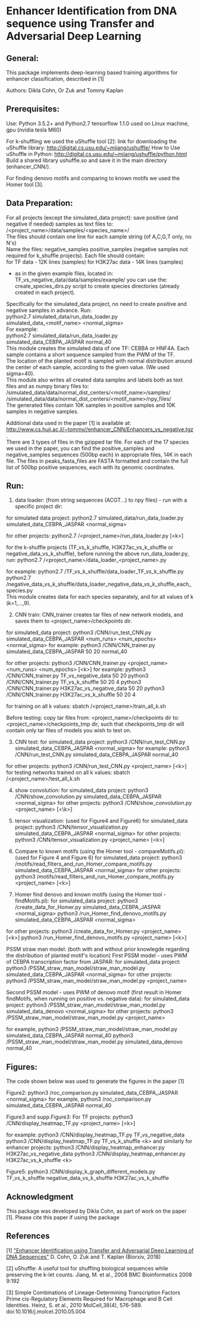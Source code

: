 Enhancer Identification from DNA sequence using Transfer and Adversarial Deep Learning
======================================================================================

General:
---------

This package implements deep-learning based training algorithms for enhancer classification, described in [1]

Authors: Dikla Cohn, Or Zuk and Tommy Kaplan

Prerequisites:
--------------
Use:
Python 3.5.2+ and Python2.7
tensorflow 1.1.0
used on Linux machine, gpu (nvidia tesla M60)


For k-shuffling we used the uShuffle tool [2]:
link for downloading the uShuffle library: 
http://digital.cs.usu.edu/~mjiang/ushuffle/
How to Use uShuffle in Python:
http://digital.cs.usu.edu/~mjiang/ushuffle/python.html
Build a shared library ushuffle.so and save it in the main directory (enhancer_CNN/). 

For finding denovo motifs and comparing to known motifs we used the Homer tool [3].



Data Preparation:
-----------------
For all projects (except the simulated_data project):
save positive (and negative if needed) samples as text files to: /<project_name>/data/samples/<species_name>/  <br /> 
The files should contain one line for each sample string (of A,C,G,T only, no N's)  <br /> 
Name the files: 
negative_samples
positive_samples
(negative samples not required for k_shuffle projects).
Each file should contain:  <br /> 
for TF data - 12K lines (samples)
for H3K27ac data - 14K lines (samples)
- as in the given example files, located in: TF_vs_negative_data/data/samples/example/
you can use the: create_species_dirs.py script to create species directories (already created in each project). 

 
Specifically for the simulated_data project, no need to create positive and negative samples in advance.
Run:  <br /> 
python2.7 simulated_data/run_data_loader.py simulated_data_<motif_name> <normal_sigma>  <br /> 
For example:  <br /> 
python2.7 simulated_data/run_data_loader.py simulated_data_CEBPA_JASPAR normal_40  <br /> 
This module creates the simulated data of one TF: CEBBA or HNF4A.
Each sample contains a short sequence sampled from the PWM of the TF.  <br /> 
The location of the planted motif is sampled with normal distribution around the center of each sample, according to the given <sigma> value. (We used sigma=40).  <br /> 
This module also writes all created data samples and labels both as text files and as numpy binary files to: 
/simulated_data/data/normal_dist_centers/<motif_name>/samples/  <br /> 
/simulated_data/data/normal_dist_centers/<motif_name>/npy_files/  <br /> 
The generated files contain 10K samples in positive samples and 10K samples in negative samples. <br />

Additional data used in the paper [1] is available at: 
http://www.cs.huji.ac.il/~tommy//enhancer_CNN/Enhancers_vs_negative.tgz.  <br />
There are 3 types of files in the gzipped tar file.
For each of the 17 species we used in the paper, you can find the positive_samples and negative_samples sequences (500bp each) in appropriate files, 14K in each file.
The files in peaks_fasta_files are FASTA formatted and contain the full list of 500bp positive sequences, each with its genomic coordinates.



Run:
----

1. data loader: (from string sequences (ACGT...) to npy files) - run with a specific project dir: 

for simulated data project:
python2.7 simulated_data/run_data_loader.py simulated_data_CEBPA_JASPAR <normal_sigma> 

for other projects:
python2.7 /<project_name>/run_data_loader.py [\<k\>]

for the k-shuffle projects (TF_vs_k_shuffle, H3K27ac_vs_k_shuffle or negative_data_vs_k_shuffle), before running the above run_data_loader.py, run:
python2.7 /<project_name>/data_loader_<project_name>.py

for example:
python2.7 /TF_vs_k_shuffle/data_loader_TF_vs_k_shuffle.py <br />
python2.7 /negative_data_vs_k_shuffle/data_loader_negative_data_vs_k_shuffle_each_species.py  <br />
This module creates data for each species separately, and for all values of k (k=1,...,9).

2. CNN train:
CNN_trainer creates tar files of new network models, and saves them to <project_name>/checkpoints dir. 

for simulated_data project:
python3 /CNN/run_test_CNN.py simulated_data_CEBPA_JASPAR <num_runs> <num_epochs> <normal_sigma>
for example:
python3 /CNN/CNN_trainer.py simulated_data_CEBPA_JASPAR 50 20 normal_40

for other projects:
python3 /CNN/CNN_trainer.py <project_name> <num_runs> <num_epochs> [\<k\>]
for example:
python3 /CNN/CNN_trainer.py TF_vs_negative_data 50 20
python3 /CNN/CNN_trainer.py TF_vs_k_shuffle 50 20 4
python3 /CNN/CNN_trainer.py H3K27ac_vs_negative_data 50 20
python3 /CNN/CNN_trainer.py H3K27ac_vs_k_shuffle 50 20 4

for training on all k values:
sbatch /<project_name>/train_all_k.sh

Before testing:
copy tar files from: <project_name>/checkpoints dir to: <project_name>/checkpoints_tmp dir,
such that checkpoints_tmp dir will contain only tar files of models you wish to test on.

3. CNN test:
for simulated_data project:
python3 /CNN/run_test_CNN.py simulated_data_CEBPA_JASPAR <normal_sigma>
for example:
python3 /CNN/run_test_CNN.py simulated_data_CEBPA_JASPAR normal_40

for other projects:
python3 /CNN/run_test_CNN.py <project_name> [\<k\>]
for testing networks trained on all k values:
sbatch /<project_name>/test_all_k.sh

4. show convolution:
for simulated_data project:
python3 /CNN/show_convolution.py simulated_data_CEBPA_JASPAR <normal_sigma>
for other projects:
python3 /CNN/show_convolution.py <project_name> [<\k\>]

5. tensor visualization: (used for Figure4 and Figure6)
for simulated_data project:
python3 /CNN/tensor_visualization.py simulated_data_CEBPA_JASPAR <normal_sigma>
for other projects:
python3 /CNN/tensor_visualization.py <project_name> [\<k\>]

6. Compare to known motifs (using the Homer tool - compareMotifs.pl):  (used for Figure 4 and Figure 6)
for simulated_data project:
python3 /motifs/read_filters_and_run_Homer_compare_motifs.py simulated_data_CEBPA_JASPAR <normal_sigma>
for other projects:
python3 /motifs/read_filters_and_run_Homer_compare_motifs.py <project_name> [\<k\>]

7. Homer find denovo and known motifs (using the Homer tool - findMotifs.pl):
for simulated_data project:
python3 /create_data_for_Homer.py simulated_data_CEBPA_JASPAR <normal_sigma>
python3 /run_Homer_find_denovo_motifs.py simulated_data_CEBPA_JASPAR <normal_sigma> 

for other projects:
python3 /create_data_for_Homer.py <project_name> [\<k\>]
python3 /run_Homer_find_denovo_motifs.py <project_name> [\<k\>]



PSSM straw man model: (both with and without prior knowlegde regarding the distribution of planted motif's location)
First PSSM model - uses PWM of CEBPA transcription factor from JASPAR:
for simulated_data project:
python3 /PSSM_straw_man_model/straw_man_model.py simulated_data_CEBPA_JASPAR <normal_sigma>
for other projects:
python3 /PSSM_straw_man_model/straw_man_model.py <project_name>

Second PSSM model - uses PWM of denovo motif (first result in Homer findMotifs, when running on positive vs. negative data):
for simulated_data project:
python3 /PSSM_straw_man_model/straw_man_model.py simulated_data_denovo <normal_sigma>
for other projects:
python3 /PSSM_straw_man_model/straw_man_model.py <project_name>

for example,
python3 /PSSM_straw_man_model/straw_man_model.py simulated_data_CEBPA_JASPAR normal_40
python3 /PSSM_straw_man_model/straw_man_model.py simulated_data_denovo normal_40




Figures:
--------

The code shown below was used to generate the figures in the paper [1] 

Figure2:
python3 /roc_comparison.py simulated_data_CEBPA_JASPAR <normal_sigma>
for example,
python3 /roc_comparison.py simulated_data_CEBPA_JASPAR normal_40

Figure3 and supp.Figure3:
For TF projects:
python3 /CNN/display_heatmap_TF.py <project_name> [\<k\>]

for example:
python3 /CNN/display_heatmap_TF.py TF_vs_negative_data
python3 /CNN/display_heatmap_TF.py TF_vs_k_shuffle \<k\>
and similarly for enhancer projects:
python3 /CNN/display_heatmap_enhancer.py H3K27ac_vs_negative_data
python3 /CNN/display_heatmap_enhancer.py H3K27ac_vs_k_shuffle \<k\>

Figure5:
python3 /CNN/display_k_graph_different_models.py TF_vs_k_shuffle negative_data_vs_k_shuffle H3K27ac_vs_k_shuffle


Acknowledgment
--------------
This package was developed by Dikla Cohn, as part of work on the paper [1]. Please cite this paper if using the package


References
----------
[1] 
["Enhancer Identification using Transfer and Adversarial Deep Learning of DNA Sequences"](https://www.biorxiv.org/content/early/2018/02/13/264200)
D. Cohn, O. Zuk and T. Kaplan (Biorxiv, 2018)

[2] uShuffle: A useful tool for shuffling biological sequences while preserving the k-let counts.
Jiang, M. et al., 2008
BMC Bioinformatics 2008 9:192

[3] Simple Combinations of Lineage-Determining Transcription Factors Prime cis-Regulatory Elements Required for Macrophage and B Cell Identities.
Heinz, S. et al., 2010
MolCell,38(4), 576-589.
doi:10.1016/j.molcel.2010.05.004






